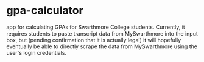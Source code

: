 # gpa-calculator
app for calculating GPAs for Swarthmore College students. Currently, it requires students to paste transcript data from MySwarthmore into the input box, but (pending confirmation that it is actually legal) it will hopefully eventually be able to directly scrape the data from MySwarthmore using the user's login credentials.
